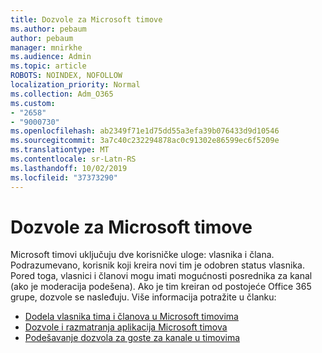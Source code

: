 ```yaml
---
title: Dozvole za Microsoft timove
ms.author: pebaum
author: pebaum
manager: mnirkhe
ms.audience: Admin
ms.topic: article
ROBOTS: NOINDEX, NOFOLLOW
localization_priority: Normal
ms.collection: Adm_O365
ms.custom:
- "2658"
- "9000730"
ms.openlocfilehash: ab2349f71e1d75dd55a3efa39b076433d9d10546
ms.sourcegitcommit: 3a7c40c232294878ac0c91302e86599ec6f5209e
ms.translationtype: MT
ms.contentlocale: sr-Latn-RS
ms.lasthandoff: 10/02/2019
ms.locfileid: "37373290"
---
```

# <a name="microsoft-teams-permissions"></a>Dozvole za Microsoft timove

Microsoft timovi uključuju dve korisničke uloge: vlasnika i člana. Podrazumevano, korisnik koji kreira novi tim je odobren status vlasnika. Pored toga, vlasnici i članovi mogu imati mogućnosti posrednika za kanal (ako je moderacija podešena). Ako je tim kreiran od postojeće Office 365 grupe, dozvole se nasleđuju. Više informacija potražite u članku:

- [Dodela vlasnika tima i članova u Microsoft timovima](https://docs.microsoft.com/microsoftteams/assign-roles-permissions)
- [Dozvole i razmatranja aplikacija Microsoft timova](https://docs.microsoft.com/microsoftteams/app-permissions)
- [Podešavanje dozvola za goste za kanale u timovima](https://support.office.com/article/4756c468-2746-4bfd-a582-736d55fcc169)